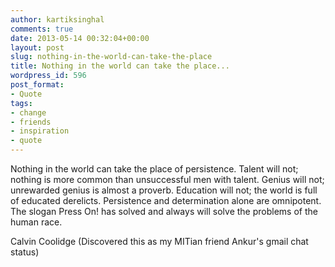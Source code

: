 ```yaml
---
author: kartiksinghal
comments: true
date: 2013-05-14 00:32:04+00:00
layout: post
slug: nothing-in-the-world-can-take-the-place
title: Nothing in the world can take the place...
wordpress_id: 596
post_format:
- Quote
tags:
- change
- friends
- inspiration
- quote
---
```


Nothing in the world can take the place of persistence. Talent will not; nothing is more common than unsuccessful men with talent. Genius will not; unrewarded genius is almost a proverb. Education will not; the world is full of educated derelicts. Persistence and determination alone are omnipotent. The slogan Press On! has solved and always will solve the problems of the human race.

Calvin Coolidge (Discovered this as my MITian friend Ankur's gmail chat status)
